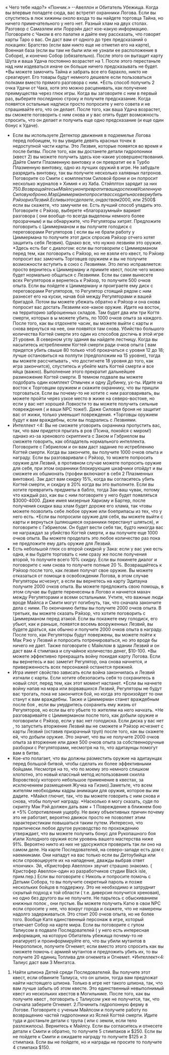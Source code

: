 « Чего тебе надо?»
«Пончик.»
--Авеллон и Обитатель Убежища.
Когда вы впервые попадете сюда, вас встретят охранники Логова. Если вы спуститесь в люк хижины около входа то вы найдете торговца Тайна, но ничего примечательного у него нет. Разный хлам на двух столах. Разговор с Самаэлем или Лоррэйн даст кое-какую информацию. Поговорите с Чаком в его палатке и дайте ему рассказать, что говорят карты Таро о вас. Он даст вам от одного до трех  предсказаний о  локациях: Братство (если вам никто еще не отметил его на карте), Военная база (если вы там не были или не узнали ее  расположение в Соборе), и конечно Собор (обязательно). После этого он вытащит карту Шута и ваша Удача постоянно возрастет на 1. После этого перестаньте над ним издеваться иначе он больше ничего предсказывать не будет.
*Вы можете замочить Тайна и забрать все его барахло, никто не среагирует. Его товары будут немного дешевле если пользоваться полками вместо прямого разговора с ним.
*Есть способ получить 2 очка Удачи от Чака, хотя это можно расценивать, как получение преимущества через глюк игры. Когда вы заговорите с ним в первый раз, выберите последнюю строку и получите предсказание.  Когда появятся остальные надписи просто попросите у него совета и не спрашивайте его, что он делает. После того, как ваша Удача возрастет, вы сможете поговорить с ним снова и у вас опять будет возможность спросить, что он делает и получить еще одно предсказание (и еще один бонус к Удаче).
* Если вы используете Детектор движения в подземелье Логова перед побоищем, то вы увидите девять  красных точек в недоступной части карты. Это Лезвия, которые появятся во время и после битвы.
После того, как вы достанете детали гидропоники (квест 2) вы можете получить здесь кое-какие усовершенствования. Дайте Смити Плазменную винтовку и он превратит ее в Турбо Плазменную винтовку, одно из лучших оружий в игре. Не забудьте разрядить винтовку, так вы получите несколько халявных патронов. Поговорите со Смити с комплектом Силовой брони и он попросит несколько  журналов » Химия « из Хаба. Стэйплтон зарядит за них 750$. Возвращайтесь к Майлсу и он превратит ваши доспехи в Усиленную Силовую броню.
Мэр Циммерман попросит  вас  сходить на север и убить Рэйзор из Лезвий. Если вы это сделаете, он даст вам 2000$, или 2500$ если вы скажете, что замучили ее.  Есть лучший способ уладить это. Поговорите с Рэйзор, выберете «благоразумный» вариант разговора ( они вообще-то всегда выделены немного более прозрачным) и вы обнаружите, что Регуляторы хитрят. Предложите поговорить с Циммерманом  и вы получите голодиск  с  переговорами  Регуляторов ( если вы не брали работу у Циммермана то получите этот диск спросив Рэйзор отчего хотят защитить себя Лезвия). Однако все, что нужно лезвиям это оружие.
*Здесь есть баг с диалогом: если вы поговорили с Циммерманом перед  тем, как поговорить с  Рэйзор, но не взяли его квест, то Рэйзер попросит вас замочить Торговцев оружием и вы не получите возможности вступить в союз с Лезвиями. Это легко исправляется: просто вернитесь к Циммерману и примите квест, после чего можно будет нормально общаться с Лезвиями.
Если вы  сами вынесете  всех Регуляторов и вернетесь к Рэйзор, то получите 500 очков опыта. Если вы пойдете к Циммерману и проиграете ему диск с переговорами Регуляторов, то Регулятор стоящий рядом с ним разнесет его на куски, начав бой между Регуляторами и вашей бригадой. Потом вы можете убежать обратно к Рэйзор и она снова попросит вас достать Лезвиям кое-какое оружие.
Идите на восток, на территорию заброшенных складов. Там будет два или три Когтя смерти, которых в ы можете убить, по 1000 очков опыта за каждого. После того, как вы отдохнете часик, вы можете выйти с карты и снова вернуться на нее, они появятся там снова. Убийство большого количества Когтей смерти это один из способов достичь в этой игре 21 уровня. В северном углу здания вы найдете лестницу. Когда вы насытитесь истреблением Когтей смерти ради очков опыта ( вам придется убить свыше 80 только чтоб прокачаться с уровня 12 до 18; лучше остановиться  на полпути (предположим на 15 уровне), тогда вы можете рассчитывать , что достигнете 18 уровня до того, как игра закончится), спуститесь и убейте мать Когтей смерти и все яйца (важно). Выполнение этого прекратит дальнейшее размножение Когтей смерти. В темном подвале вы можете подобрать один комплект Отмычек и  одну Дубинку, ух-ты.
Идите на восток к Торговцам оружием и скажите охраннику, что вы пришли торговаться. Если вы почему-то не хотите с ним разговаривать, вы можете пройти через узкое место в жиже на северо-востоке, но если у вас нет хорошей Ловкости то вы можете получить сильные повреждения ( и ваши NPC тоже!). Даже Силовая броня не защитит вас от жижи, только уменьшит повреждения.
*Торговцы оружием будут к вам враждебны, если вы подрались с Лезвиями.
* Интеллект <4: Вы не сможете уговорить охранника пропустить вас, так, что вам придется прыгать в ров (Псина, покойся с миром!) однако из-за хренового скриптинга с Заком и Гэбриелом вы сможете говорить, как обладатель нормального интеллекта.
Поговорите с Гэбриелом  и он вам даст задание по истреблению Когтей смерти. Когда вы закончите, вы получите 1000 очков опыта и награду. Если вы разговаривали с Рэйзор, то можете попросить  оружие для Лезвий, в противном случае можете попросить оружие для себя, при этом охранники блокирующие шкафчики отойдут и вы сможете их обшмонать (трофеи включают в себя 2 Плазменных винтовки). Зак даст вам скидку 15%, когда вы согласитесь убить Когтей смерти, и скидку в 20% когда вы это выполните. Если вы хотите превратить предметы в бабло, тогда Зак-ваш чувак, потому что каждый раз, как вы с ним поговорите у него будет появляться $3000-4000. Даже имея мизерные Харизму и Бартер, после получения скидки ваш хлам будет дороже его хлама, так чтовы можете позволить себе любое оружие или боеприпасы из тех, что  у него есть.
*Если вы попросили оружие для себя, вы можете выйти с карты и вернуться (шляющиеся охранники перестанут шляться), и поговорите с Гэбриелом. Он будет вести себя так, будто никогда вас не награждал за убийство Когтей смерти, и вы получите еще 1000 очков опыта. Вы можете проделать это любое количество раз пока не предложите ему дать оружие для Лезвий.
* Есть небольшой глюк со второй скидкой у Зака: если у вас уже есть одна, и вы будете торговать  с ним сразу же после получения второй, то получите всего 10% скидку. Если вы покинете диалог и поговорите с ним снова то получите полные 20 %.
Возвращайтесь к Рэйзор после того, как лезвия получат свое оружие. Вы можете отказаться от помощи в освобождении Логова, в этом случае Регуляторы исчезнут, а если вы вернетесь на карту Эдитауна  получите 2000 очков опыта. Вы можете предложить свою помощь, в этом случае вы будете перенесены в Логово и начнется махач между Регуляторами и всеми остальными. Учтите, что важные люди вроде Майлса и Смити  могут погибнуть, так, что сначала закончите дела с ними. По окончанию битвы вы получите 2000 очков опыта. В третьих, вы можете сказать Рэйзор, что хотите поговорить с Циммерманом перед  атакой. Если вы покажете ему голодиск, его убьют, как и раньше, появятся восемь вооруженных Лезвий, вы будете драться, как обычно и получите 2000 очков опыта в награду. После того, как Регуляторы будут повержены, вы можете пойти к Мак Рэю у Лезвий и попросить потренироваться, но это вроде бы ничего не дает. Также поговорите с Майклом в здании Лезвий и он даст вам 4 стимпака и случайное количество денег, $10-100.
*Вы можете эффективно прекращать войну покидая карту Логова. Если вы вернетесь и вас заметит Регулятор, она снова начнется, и приверженность всех персонажей останется прежней.
* Игра имеет свойство зависать если война закончилась и Лезвий изгнали с карты. Если хотите обезопасить себя то сохранитесь в новый слот, перед  тем, как этот момент настанет.
*Если вы начнете войну напав на мэра или ворвавшихся Лезвий, Регуляторы не будут вас трогать, пока не закончится бой, но когда это произойдет  то они станут к вам враждебны. Также и Циммерман станет враждебным после боя , если вы умудритесь сохранить ему жизнь от Регуляторов, но если вы его убьете то жителям на него начхать.
*Не разговаривайте с Циммерманом  после того, как добыли оружие и поговорили с Рэйзор, если у вас нет голодиска. Если диска у вас нет , то запустить вторжение Лезвий вы не сможете и Рэйзор исчезнет с карты Лезвий (оставив призрачный труп) после того, как вы скажете ей, что добыли оружие. Это значит, что вы не получите 2000 очков опыта за вторжение или даже 500 очков опыта за собственноручные разборки с Регуляторами, несмотря на то, что адитаунцы помогут вам в битве.
* Кое-кто полагает, что вы должны разместить оружие на адитаунцах перед большой битвой, чтобы сделать их более эффективными бойцами. Несмотря на то, что по моему это немного слишком хлопотно, это новый классный метод  использования скилла Воровство(у которого небольшое применение в квестах, за исключением размещения Жучка на Гизмо).Заметьте, что всем жителям необходимы кадры анимации для оружия, которое вы им дадите.
*Майкл глючит, так, что вы можете говорить с ним снова и снова, чтобы получит награду.
*Насколько я могу сказать, судя по скрипту Мак Рэй должен дать вам + 1 Повреждение в ближнем бою и +5% Сопротивления ущербу. Не вижу объективных причин почему это не работает, вероятно движок просто не позволяет этим характеристикам повышаться таким путем. Интересно, что практически любое другое руководство по  прохождению утверждает, что вы можете получить бонус для Рукопашного боя и\или Холодного оружия если уровень вашего мастерства ниже 91%. Вероятно никто из них не удосужился проверить так ли оно на самом деле.
На карте Последователей, на северо-западе есть дом с наемниками. Они нападут на вас только если вы Детоубийца или если спровоцируете их на нападение, дважды выбрав ответ «пончик». Эй,  «Кристофер Авеллон» звучит страшно знакомо.  ( Кристофер Авеллон-один из разработчиков  студии Black isle, прим.пер.)
Если вы поговорите с Николь и попросите помочь с Детьми Собора, то вы получите секретный пароль и позже нескольких бойцов в поддержку. Это не необходимо и затруднит скрытый подход к той области ( т.е. диверсия получится хреновая), но одно без другого вы не получите.
Не парьтесь с обыскиванием книжных полок , они пустые. Вы можете получить Катю в свои NPC если спросите у нее, что вокруг города и скажете, что не намерены надолго задерживаться. Это стоит 200 очков опыта, но не более того. Вообще Катя единственный персонаж в игре, который отмечает Собор на карте мира. Если вы поговорите с гулом Талиусом в подвале Последователей ( у него есть интересная информация, на которую Обитатель убежища почему-то не реагирует) и проинформируйте его, что вы убили мутантов в Некрополисе, получите Огнемет; если вместо этого спросить как вы сможете помочь с армией мутантов и предложить убить их, то вы получите 20 единиц Топлива для огнемета и Огнемет.
*Интеллект<4: Талиус даст вам 3 Ментатса.
1. Найти шпиона Детей среди Последователей.
Вы получите этот квест, если обвините Талиуса, что он шпион, тогда вам предложат найти настоящего шпиона. Только в игре нет такого шпиона, так, что вам лучше забыть об этом квесте. Это единственный невыполнимый квест из нескольких квестов в Могильнике. После того, как вы получите квест , поговорить с Талиусом уже не получится, так, что сначала заберите Огнемет.
2.Починить гидропонную ферму в Логове.
Поговорите с  ученым Майлсом и получите работу по возвращению частей гидропоники из Яслей Когтей смерти. Идите туда и достаньте детали с трупа ( или с земли, если тело разложилось). Вернитесь к Майлсу. Если вы согласитесь и отнесете детали к Смити и обратно, то получите 5 стимпаков и $250. Если вы не пойдете к Смити и ожидаете награду то получите $125 и 3 стимпака. Если вы не пойдете, но и награды не просите то получите 4 стимпака $150.
